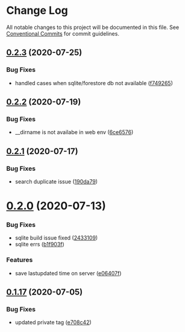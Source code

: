 # Change Log

All notable changes to this project will be documented in this file.
See [Conventional Commits](https://conventionalcommits.org) for commit guidelines.

## [0.2.3](https://github.com/vazra/firestore-sqlite-sync/compare/v0.2.2...v0.2.3) (2020-07-25)


### Bug Fixes

* handled cases when sqlite/forestore db not available ([f749265](https://github.com/vazra/firestore-sqlite-sync/commit/f7492659734c596338c46eb1aed498eec5a9a144))





## [0.2.2](https://github.com/vazra/firestore-sqlite-sync/compare/v0.2.1...v0.2.2) (2020-07-19)


### Bug Fixes

* __dirname is not availabe in web env ([6ce6576](https://github.com/vazra/firestore-sqlite-sync/commit/6ce6576782acfcc0183d2a78f2864fa4f0554116))





## [0.2.1](https://github.com/vazra/firestore-sqlite-sync/compare/v0.2.0...v0.2.1) (2020-07-17)


### Bug Fixes

* search duplicate issue ([190da79](https://github.com/vazra/firestore-sqlite-sync/commit/190da79cb4066254aeb560636c3120c8c4da33d3))





# [0.2.0](https://github.com/vazra/firestore-sqlite-sync/compare/v0.1.23...v0.2.0) (2020-07-13)


### Bug Fixes

* sqlite build issue fixed ([2433109](https://github.com/vazra/firestore-sqlite-sync/commit/2433109d12a07f66d188a066ef991914e6782d42))
* sqlite errs ([b1f903f](https://github.com/vazra/firestore-sqlite-sync/commit/b1f903f6b1d958f424e2104bbbd03b3ddae0c4fa))


### Features

* save lastupdated time on server ([e06407f](https://github.com/vazra/firestore-sqlite-sync/commit/e06407fa2411865d29d81f08140e14617eca75d8))





## [0.1.17](https://github.com/vazra/firestore-sqlite-sync/compare/v0.1.16...v0.1.17) (2020-07-05)


### Bug Fixes

* updated private tag ([e708c42](https://github.com/vazra/firestore-sqlite-sync/commit/e708c428e147a22a0efd6498576145adb9dc4f3a))
